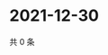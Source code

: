 # 2021-12-30

共 0 条

<!-- BEGIN WEIBO -->
<!-- 最后更新时间 Thu Dec 30 2021 23:09:17 GMT+0800 (China Standard Time) -->

<!-- END WEIBO -->
